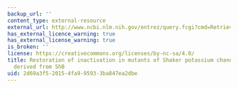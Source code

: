 ```yaml
---
backup_url: ''
content_type: external-resource
external_url: http://www.ncbi.nlm.nih.gov/entrez/query.fcgi?cmd=Retrieve&db=PubMed&dopt=Citation&list_uids=2122520
has_external_licence_warning: true
has_external_license_warning: true
is_broken: ''
license: https://creativecommons.org/licenses/by-nc-sa/4.0/
title: Restoration of inactivation in mutants of Shaker potassium channels by a peptide
  derived from ShB
uid: 2d69a3f5-2015-4fa9-9593-3ba847ea2dbe
---
```

